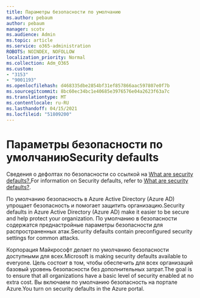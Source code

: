```yaml
---
title: Параметры безопасности по умолчанию
ms.author: pebaum
author: pebaum
manager: scotv
ms.audience: Admin
ms.topic: article
ms.service: o365-administration
ROBOTS: NOINDEX, NOFOLLOW
localization_priority: Normal
ms.collection: Adm_O365
ms.custom:
- "3153"
- "9001193"
ms.openlocfilehash: d468335dbe2854bf31ef857866aac597807e0f7b
ms.sourcegitcommit: 8bc60ec34bc1e40685e3976576e04a2623f63a7c
ms.translationtype: MT
ms.contentlocale: ru-RU
ms.lasthandoff: 04/15/2021
ms.locfileid: "51809200"
---
```

# <a name="security-defaults"></a><span data-ttu-id="2db8b-102">Параметры безопасности по умолчанию</span><span class="sxs-lookup"><span data-stu-id="2db8b-102">Security defaults</span></span>

<span data-ttu-id="2db8b-103">Сведения о дефолтах по безопасности со ссылкой на [What are security defaults?.](https://docs.microsoft.com/azure/active-directory/conditional-access/concept-conditional-access-security-defaults)</span><span class="sxs-lookup"><span data-stu-id="2db8b-103">For information on Security defaults, refer to [What are security defaults?](https://docs.microsoft.com/azure/active-directory/conditional-access/concept-conditional-access-security-defaults).</span></span>

<span data-ttu-id="2db8b-104">По умолчанию безопасность в Azure Active Directory (Azure AD) упрощает безопасность и помогает защитить организацию.</span><span class="sxs-lookup"><span data-stu-id="2db8b-104">Security defaults in Azure Active Directory (Azure AD) make it easier to be secure and help protect your organization.</span></span> <span data-ttu-id="2db8b-105">По умолчанию в безопасности содержатся преднастройные параметры безопасности для распространенных атак.</span><span class="sxs-lookup"><span data-stu-id="2db8b-105">Security defaults contain preconfigured security settings for common attacks.</span></span>

<span data-ttu-id="2db8b-106">Корпорация Майкрософт делает по умолчанию безопасности доступными для всех.</span><span class="sxs-lookup"><span data-stu-id="2db8b-106">Microsoft is making security defaults available to everyone.</span></span> <span data-ttu-id="2db8b-107">Цель состоит в том, чтобы обеспечить для всех организаций базовый уровень безопасности без дополнительных затрат.</span><span class="sxs-lookup"><span data-stu-id="2db8b-107">The goal is to ensure that all organizations have a basic level of security enabled at no extra cost.</span></span> <span data-ttu-id="2db8b-108">Вы включаем по умолчанию безопасность на портале Azure.</span><span class="sxs-lookup"><span data-stu-id="2db8b-108">You turn on security defaults in the Azure portal.</span></span>
